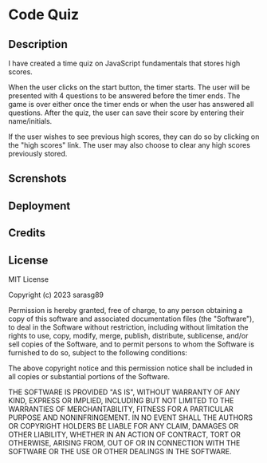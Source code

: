 # Code Quiz

## Description

I have created a time quiz on JavaScript fundamentals that stores high scores. 

When the user clicks on the start button, the timer starts. The user will be presented with 4 questions to be answered before the timer ends. The game is over either once the timer ends or when the user has answered all questions. After the quiz, the user can save their score by entering their name/initials. 

If the user wishes to see previous high scores, they can do so by clicking on the "high scores" link. The user may also choose to clear any high scores previously stored. 

## Screnshots

## Deployment

## Credits

## License

MIT License

Copyright (c) 2023 sarasg89

Permission is hereby granted, free of charge, to any person obtaining a copy of this software and associated documentation files (the "Software"), to deal in the Software without restriction, including without limitation the rights to use, copy, modify, merge, publish, distribute, sublicense, and/or sell copies of the Software, and to permit persons to whom the Software is furnished to do so, subject to the following conditions:

The above copyright notice and this permission notice shall be included in all copies or substantial portions of the Software.

THE SOFTWARE IS PROVIDED "AS IS", WITHOUT WARRANTY OF ANY KIND, EXPRESS OR IMPLIED, INCLUDING BUT NOT LIMITED TO THE WARRANTIES OF MERCHANTABILITY, FITNESS FOR A PARTICULAR PURPOSE AND NONINFRINGEMENT. IN NO EVENT SHALL THE AUTHORS OR COPYRIGHT HOLDERS BE LIABLE FOR ANY CLAIM, DAMAGES OR OTHER LIABILITY, WHETHER IN AN ACTION OF CONTRACT, TORT OR OTHERWISE, ARISING FROM, OUT OF OR IN CONNECTION WITH THE SOFTWARE OR THE USE OR OTHER DEALINGS IN THE SOFTWARE.